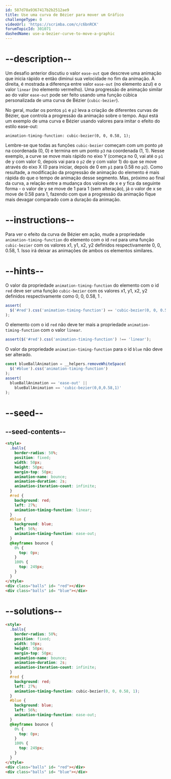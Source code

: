 ```yaml
---
id: 587d78a9367417b2b2512ae9
title: Use uma curva de Bézier para mover um Gráfico
challengeType: 0
videoUrl: 'https://scrimba.com/c/c6bnRCK'
forumTopicId: 301071
dashedName: use-a-bezier-curve-to-move-a-graphic
---
```


# --description--

Um desafio anterior discutiu o valor `ease-out` que descreve uma animação que inicia rápido e então diminui sua velocidade no fim da animação. À direita, é mostrada a diferença entre valor `ease-out` (no elemento azul) e o valor `linear` (no elemento vermelho). Uma progressão de animação similar ao do valor `ease-out` pode ser feito usando uma função cúbica personalizada de uma curva de Bézier (`cubic-bezier`). 

No geral, mudar os pontos `p1` e `p2` leva a criação de diferentes curvas de Bézier, que controla a progressão da animação sobre o tempo. Aqui está um exemplo de uma curva e Bézier usando valores para imitar o efeito do estilo ease-out:

`animation-timing-function: cubic-bezier(0, 0, 0.58, 1);`

Lembre-se que todas as funções `cubic-bezier` começam com um ponto `p0` na coordenada (0, 0) e termina em um ponto `p3` na coordenada (1, 1). Nesse exemplo, a curve se move mais rápido no eixo Y (começa no 0, vai até o `p1` de y com valor 0, depois vai para o `p2` de y com valor 1) do que se move através do eixo X (0 para iniciar, depois de 0 em `p1` para 0.58 no `p2`). Como resultade, a modificação da progressão de animação do elemento é mais rápida do que o tempo de animação desse segmento. Mas, próximo ao final da curva, a relação entre a mudança dos valores de x e y fica da seguinte forma - o valor de y se move de 1 para 1 (sem alteração), já o valor de x se move de 0.58 para 1, fazendo com que a progressão da animação fique mais devagar comparado com a duração da animação. 

# --instructions--

Para ver o efeito da curva de Bézier em ação, mude a propriedade `animation-timing-function` do elemento com o id `red` para uma função `cubic-bezier` com os valores x1, y1, x2, y2 definidos respectivamente 0, 0, 0.58, 1. Isso irá deixar as animações de ambos os elementos similares.

# --hints--

O valor da propriedade `animation-timing-function` do elemento com o id `red` deve ser uma função `cubic-bezier` com os valores x1, y1, x2, y2 definidos respectivamente como 0, 0, 0.58, 1 .

```js
assert(
  $('#red').css('animation-timing-function') == 'cubic-bezier(0, 0, 0.58, 1)'
);
```

O elemento com o id `red` não deve ter mais a propriedade `animation-timing-function` com o valor `linear`.

```js
assert($('#red').css('animation-timing-function') !== 'linear');
```

O valor da propriedade `animation-timing-function` para o id `blue` não deve ser alterado.

```js
const blueBallAnimation = __helpers.removeWhiteSpace(
  $('#blue').css('animation-timing-function')
);
assert(
  blueBallAnimation == 'ease-out' ||
    blueBallAnimation == 'cubic-bezier(0,0,0.58,1)'
);
```

# --seed--

## --seed-contents--

```html
<style>
  .balls{
    border-radius: 50%;
    position: fixed;
    width: 50px;
    height: 50px;
    margin-top: 50px;
    animation-name: bounce;
    animation-duration: 2s;
    animation-iteration-count: infinite;
  }
  #red {
    background: red;
    left: 27%;
    animation-timing-function: linear;
  }
  #blue {
    background: blue;
    left: 56%;
    animation-timing-function: ease-out;
  }
  @keyframes bounce {
    0% {
      top: 0px;
    }
    100% {
      top: 249px;
    }
  }
</style>
<div class="balls" id= "red"></div>
<div class="balls" id= "blue"></div>
```

# --solutions--

```html
<style>
  .balls{
    border-radius: 50%;
    position: fixed;
    width: 50px;
    height: 50px;
    margin-top: 50px;
    animation-name: bounce;
    animation-duration: 2s;
    animation-iteration-count: infinite;
  }
  #red {
    background: red;
    left: 27%;
    animation-timing-function: cubic-bezier(0, 0, 0.58, 1);
  }
  #blue {
    background: blue;
    left: 56%;
    animation-timing-function: ease-out;
  }
  @keyframes bounce {
    0% {
      top: 0px;
    }
    100% {
      top: 249px;
    }
  }
</style>
<div class="balls" id= "red"></div>
<div class="balls" id= "blue"></div>
```

